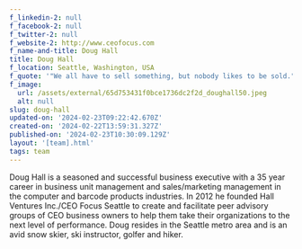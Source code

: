 ```yaml
---
f_linkedin-2: null
f_facebook-2: null
f_twitter-2: null
f_website-2: http://www.ceofocus.com
f_name-and-title: Doug Hall
title: Doug Hall
f_location: Seattle, Washington, USA
f_quote: '"We all have to sell something, but nobody likes to be sold."'
f_image:
  url: /assets/external/65d753431f0bce1736dc2f2d_doughall50.jpeg
  alt: null
slug: doug-hall
updated-on: '2024-02-23T09:22:42.670Z'
created-on: '2024-02-22T13:59:31.327Z'
published-on: '2024-02-23T10:30:09.129Z'
layout: '[team].html'
tags: team
---
```


Doug Hall is a seasoned and successful business executive with a 35 year career in business unit management and sales/marketing management in the computer and barcode products industries. In 2012 he founded Hall Ventures Inc./CEO Focus Seattle to create and facilitate peer advisory groups of CEO business owners to help them take their organizations to the next level of performance. Doug resides in the Seattle metro area and is an avid snow skier, ski instructor, golfer and hiker.
